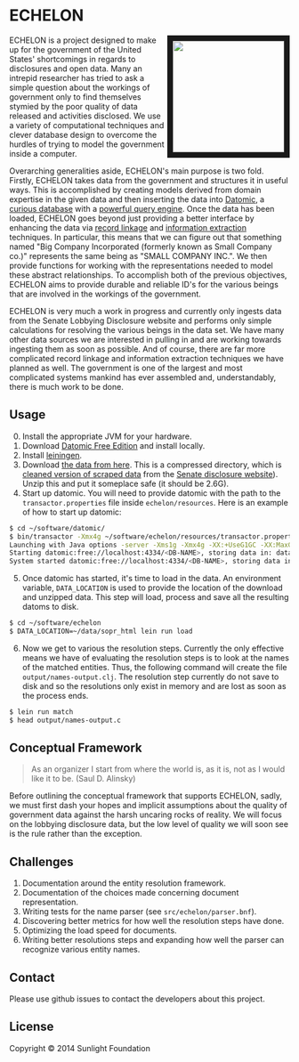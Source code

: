 # ECHELON

<img align="right" src="http://upload.wikimedia.org/wikipedia/commons/2/2f/Menwith-hill-radome.jpg" width=200 border=10/>

ECHELON is a project designed to make up for the government of the
United States' shortcomings in regards to disclosures and open
data. Many an intrepid researcher has tried to ask a simple question
about the workings of government only to find themselves stymied by
the poor quality of data released and activities disclosed. We use a
variety of computational techniques and clever database design to
overcome the hurdles of trying to model the government inside a
computer.

Overarching generalities aside, ECHELON's main purpose is two
fold. Firstly, ECHELON takes data from the government and structures
it in useful ways. This is accomplished by creating models derived
from domain expertise in the given data and then inserting the data
into [Datomic](http://www.datomic.com/), a
[curious database](http://www.infoq.com/presentations/datomic-functional-database)
with a
[powerful query engine](http://docs.datomic.com/query.html). Once the
data has been loaded, ECHELON goes beyond just providing a better
interface by enhancing the data via
[record linkage](http://en.wikipedia.org/wiki/Record_linkage) and
[information extraction](http://en.wikipedia.org/wiki/Information_extraction)
techniques. In particular, this means that we can figure out that
something named "Big Company Incorporated (formerly known as Small
Company co.)"  represents the same being as "SMALL COMPANY INC.". We
then provide functions for working with the representations needed to
model these abstract relationships. To accomplish both of the previous
objectives, ECHELON aims to provide durable and reliable ID's for the
various beings that are involved in the workings of the government.

ECHELON is very much a work in progress and currently only ingests
data from the Senate Lobbying Disclosure website and performs only
simple calculations for resolving the various beings in the data
set. We have many other data sources we are interested in pulling in
and are working towards ingesting them as soon as possible. And of
course, there are far more complicated record linkage and information
extraction techniques we have planned as well. The government is one
of the largest and most complicated systems mankind has ever assembled
and, understandably, there is much work to be done.

## Usage

0. Install the appropriate JVM for your hardware.
1. Download [Datomic Free Edition](https://my.datomic.com/downloads/free) and install locally.
2. Install [leiningen](http://leiningen.org/).
3. Download
   [the data from here](http://datacommons.s3.amazonaws.com/sopr_html_transformed.tar.gz). This
   is a compressed directory, which is
   [cleaned version of scraped data](https://github.com/influence-usa/lobbying_federal_domestic)
   from the
   [Senate disclosure website](http://www.senate.gov/pagelayout/legislative/g_three_sections_with_teasers/lobbyingdisc.htm#lobbyingdisc=lad)). Unzip
   this and put it someplace safe (it should be 2.6G).
4. Start up datomic. You will need to provide datomic with the path to
   the `transactor.properties` file inside `echelon/resources`. Here
   is an example of how to start up datomic:

``` sh
$ cd ~/software/datomic/
$ bin/transactor -Xmx4g ~/software/echelon/resources/transactor.properties
Launching with Java options -server -Xms1g -Xmx4g -XX:+UseG1GC -XX:MaxGCPauseMillis=50
Starting datomic:free://localhost:4334/<DB-NAME>, storing data in: data ...
System started datomic:free://localhost:4334/<DB-NAME>, storing data in: data
```

5. Once datomic has started, it's time to load in the data. An
environment variable, `DATA_LOCATION` is used to provide the location
of the download and unzipped data. This step will load, process and
save all the resulting datoms to disk.

``` sh
$ cd ~/software/echelon
$ DATA_LOCATION=~/data/sopr_html lein run load
```

6. Now we get to various the resolution steps. Currently the only effective means we have of evaluating the resolution steps is to look at the names of the matched entities. Thus, the following command will create the file `output/names-output.clj`. The resolution step currently do not save to disk and so the resolutions only exist in memory and are lost as soon as the process ends.

``` sh
$ lein run match
$ head output/names-output.c
```

## Conceptual Framework

> As an organizer I start from where the world is, as it is, not as I
> would like it to be. (Saul D. Alinsky)

Before outlining the conceptual framework that supports ECHELON,
sadly, we must first dash your hopes and implicit assumptions about
the quality of government data against the harsh uncaring rocks of
reality. We will focus on the lobbying disclosure data, but the low
level of quality we will soon see is the rule rather than the
exception.



## Challenges

1. Documentation around the entity resolution framework.
2. Documentation of the choices made concerning document representation.
3. Writing tests for the name parser (see `src/echelon/parser.bnf`).
4. Discovering better metrics for how well the resolution steps have done.
5. Optimizing the load speed for documents.
6. Writing better resolutions steps and expanding how well the parser
   can recognize various entity names.


## Contact

Please use github issues to contact the developers about this project.

## License

Copyright © 2014 Sunlight Foundation
